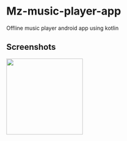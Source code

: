 # Mz-music-player-app
Offline music player android app using kotlin
## Screenshots
<img src="https://user-images.githubusercontent.com/52007943/117243875-a8a87e80-ae55-11eb-90c2-4bb482380649.png" width="200"/>



